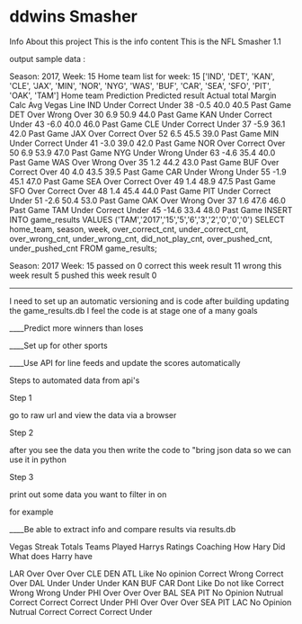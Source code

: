 # ddwins Smasher

Info About this project
This is the info content
This is the NFL Smasher 1.1


output sample data :

Season: 2017, Week: 15
Home team list for week: 15
['IND', 'DET', 'KAN', 'CLE', 'JAX', 'MIN', 'NOR', 'NYG', 'WAS', 'BUF', 'CAR', 'SEA', 'SFO', 'PIT', 'OAK', 'TAM']
Home team  Prediction  Predicted result  Actual total  Margin  Calc Avg  Vegas Line
   IND       Under       Correct Under        38        -0.5     40.0       40.5         Past Game
   DET       Over        Wrong Over           30        6.9      50.9       44.0         Past Game
   KAN       Under       Correct Under        43        -6.0     40.0       46.0         Past Game
   CLE       Under       Correct Under        37        -5.9     36.1       42.0         Past Game
   JAX       Over        Correct Over         52        6.5      45.5       39.0         Past Game
   MIN       Under       Correct Under        41        -3.0     39.0       42.0         Past Game
   NOR       Over        Correct Over         50        6.9      53.9       47.0         Past Game
   NYG       Under       Wrong Under          63        -4.6     35.4       40.0         Past Game
   WAS       Over        Wrong Over           35        1.2      44.2       43.0         Past Game
   BUF       Over        Correct Over         40        4.0      43.5       39.5         Past Game
   CAR       Under       Wrong Under          55        -1.9     45.1       47.0         Past Game
   SEA       Over        Correct Over         49        1.4      48.9       47.5         Past Game
   SFO       Over        Correct Over         48        1.4      45.4       44.0         Past Game
   PIT       Under       Correct Under        51        -2.6     50.4       53.0         Past Game
   OAK       Over        Wrong Over           37        1.6      47.6       46.0         Past Game
   TAM       Under       Correct Under        45        -14.6    33.4       48.0         Past Game
INSERT INTO game_results VALUES ('TAM','2017','15','5','6','3','2','0','0','0')
SELECT home_team, season, week, over_correct_cnt, under_correct_cnt, over_wrong_cnt, under_wrong_cnt, did_not_play_cnt, over_pushed_cnt, under_pushed_cnt FROM game_results;

Season: 2017
Week: 15
passed on 0
correct this week result 11
wrong this week result 5
pushed this week result 0

--------------------------
I need to set up an automatic versioning
and is code after building updating the game_results.db I feel the code is at
stage one of a many goals



____Predict more winners than loses

____Set up for other sports

____Use API for line feeds and update the scores automatically 

Steps to automated data from api's

Step 1

go to raw url and view the data via a browser

Step 2 

after you see the data you then write the code to "bring json data so we can use it in python

Step 3 

print out some data you want to filter in on

for example

____Be able to extract info and compare results via results.db

Vegas Streak          Totals           Teams Played        Harrys Ratings  Coaching        How Hary Did           What does Harry have

   LAR             Over Over Over       CLE  DEN  ATL      Like             No opinion     Correct Wrong Correct        Over
   DAL             Under Under Under    KAN  BUF  CAR      Dont Like        Do not like    Correct Wrong Wrong          Under
   PHI             Over Over Over       BAL  SEA  PIT      No Opinion       Nutrual        Correct Correct Correct      Under
   PHI             Over Over Over       SEA  PIT  LAC      No Opinion       Nutrual        Correct Correct Correct      Under